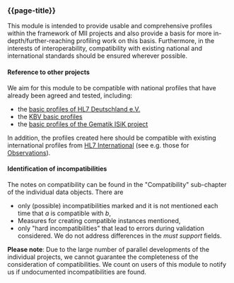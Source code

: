 ### {{page-title}}

This module is intended to provide usable and comprehensive profiles within the framework of MII projects and also provide a basis for more in-depth/further-reaching profiling work on this basis. Furthermore, in the interests of interoperability, compatibility with existing national and international standards should be ensured wherever possible.

#### Reference to other projects
We aim for this module to be compatible with national profiles that have already been agreed and tested, including:
- the [basic profiles of HL7 Deutschland e.V.](https://simplifier.net/basisprofil-de-r4)
- the [KBV basic profiles](https://simplifier.net/base1x0)
- the [basic profiles of the Gematik ISiK project](https://simplifier.net/IsiK/~introduction)

In addition, the profiles created here should be compatible with existing international profiles from [HL7 International](http://hl7.org/fhir/) (see e.g. those for [Observations](http://hl7.org/fhir/observation-profiles.html)). 

#### Identification of incompatibilities
The notes on compatibility can be found in the "Compatibility" sub-chapter of the individual data objects. There are
* only (possible) incompatibilities marked and it is not mentioned each time that *a* is compatible with *b*,
* Measures for creating compatible instances mentioned,
* only "hard incompatibilities" that lead to errors during validation considered. We do not address differences in the *must support* fields.

**Please note**: Due to the large number of parallel developments of the individual projects, we cannot guarantee the completeness of the consideration of compatibilities. We count on users of this module to notify us if undocumented incompatibilities are found.